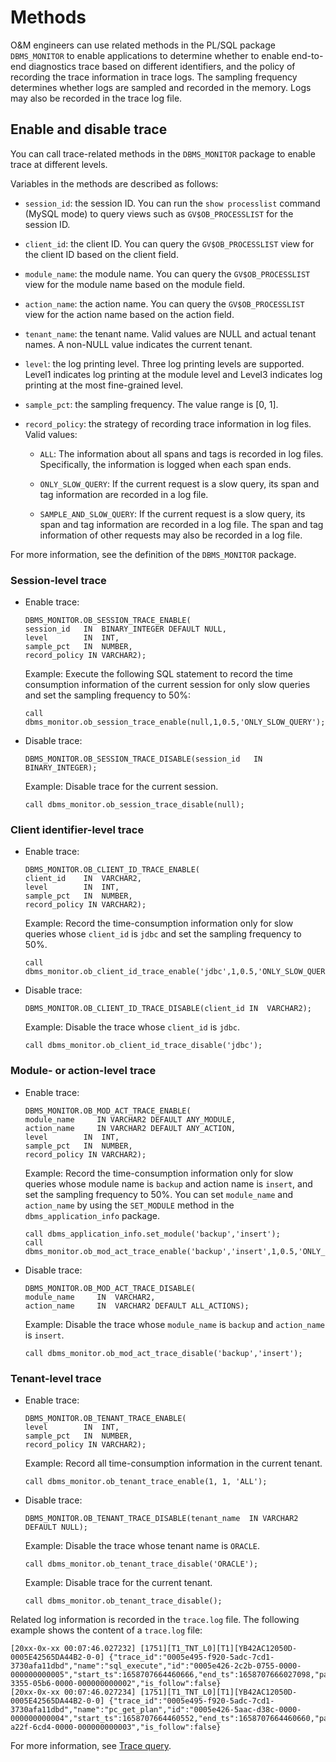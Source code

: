 # Methods

O&M engineers can use related methods in the PL/SQL package `DBMS_MONITOR` to enable applications to determine whether to enable end-to-end diagnostics trace based on different identifiers, and the policy of recording the trace information in trace logs. The sampling frequency determines whether logs are sampled and recorded in the memory. Logs may also be recorded in the trace log file.

## Enable and disable trace

You can call trace-related methods in the `DBMS_MONITOR` package to enable trace at different levels.

Variables in the methods are described as follows:

* `session_id`: the session ID. You can run the `show processlist` command (MySQL mode) to query views such as `GV$OB_PROCESSLIST` for the session ID.

* `client_id`: the client ID. You can query the `GV$OB_PROCESSLIST` view for the client ID based on the client field.

* `module_name`: the module name. You can query the `GV$OB_PROCESSLIST` view for the module name based on the module field.

* `action_name`: the action name. You can query the `GV$OB_PROCESSLIST` view for the action name based on the action field.

* `tenant_name`: the tenant name. Valid values are NULL and actual tenant names. A non-NULL value indicates the current tenant.

* `level`: the log printing level. Three log printing levels are supported. Level1 indicates log printing at the module level and Level3 indicates log printing at the most fine-grained level.

* `sample_pct`: the sampling frequency. The value range is \[0, 1\].

* `record_policy`: the strategy of recording trace information in log files. Valid values:
   * `ALL`: The information about all spans and tags is recorded in log files. Specifically, the information is logged when each span ends.

   * `ONLY_SLOW_QUERY`: If the current request is a slow query, its span and tag information are recorded in a log file.

   * `SAMPLE_AND_SLOW_QUERY`: If the current request is a slow query, its span and tag information are recorded in a log file. The span and tag information of other requests may also be recorded in a log file.

For more information, see the definition of the `DBMS_MONITOR` package.

### Session-level trace

* Enable trace:

   ```unknow
   DBMS_MONITOR.OB_SESSION_TRACE_ENABLE(
   session_id   IN  BINARY_INTEGER DEFAULT NULL,
   level        IN  INT,
   sample_pct   IN  NUMBER,
   record_policy IN VARCHAR2);
   ```

   Example: Execute the following SQL statement to record the time consumption information of the current session for only slow queries and set the sampling frequency to 50%:

   ```unknow
   call dbms_monitor.ob_session_trace_enable(null,1,0.5,'ONLY_SLOW_QUERY');
   ```

* Disable trace:

   ```unknow
   DBMS_MONITOR.OB_SESSION_TRACE_DISABLE(session_id   IN  BINARY_INTEGER);
   ```

   Example: Disable trace for the current session.

   ```unknow
   call dbms_monitor.ob_session_trace_disable(null);
   ```

### Client identifier-level trace

* Enable trace:

   ```unknow
   DBMS_MONITOR.OB_CLIENT_ID_TRACE_ENABLE(
   client_id    IN  VARCHAR2,
   level        IN  INT,
   sample_pct   IN  NUMBER,
   record_policy IN VARCHAR2);
   ```

   Example: Record the time-consumption information only for slow queries whose `client_id` is `jdbc` and set the sampling frequency to 50%.

   ```unknow
   call dbms_monitor.ob_client_id_trace_enable('jdbc',1,0.5,'ONLY_SLOW_QUERY');
   ```

* Disable trace:

   ```unknow
   DBMS_MONITOR.OB_CLIENT_ID_TRACE_DISABLE(client_id IN  VARCHAR2);
   ```

   Example: Disable the trace whose `client_id` is `jdbc`.

   ```unknow
   call dbms_monitor.ob_client_id_trace_disable('jdbc');
   ```

### Module- or action-level trace

* Enable trace:

   ```unknow
   DBMS_MONITOR.OB_MOD_ACT_TRACE_ENABLE(
   module_name     IN VARCHAR2 DEFAULT ANY_MODULE,
   action_name     IN VARCHAR2 DEFAULT ANY_ACTION,
   level        IN  INT,
   sample_pct   IN  NUMBER,
   record_policy IN VARCHAR2);
   ```

   Example: Record the time-consumption information only for slow queries whose module name is `backup` and action name is `insert`, and set the sampling frequency to 50%. You can set `module_name` and `action_name` by using the `SET_MODULE` method in the `dbms_application_info` package.

   ```unknow
   call dbms_application_info.set_module('backup','insert');
   call dbms_monitor.ob_mod_act_trace_enable('backup','insert',1,0.5,'ONLY_SLOW_QUERY');
   ```

* Disable trace:

   ```unknow
   DBMS_MONITOR.OB_MOD_ACT_TRACE_DISABLE(
   module_name     IN  VARCHAR2,
   action_name     IN  VARCHAR2 DEFAULT ALL_ACTIONS);
   ```

   Example: Disable the trace whose `module_name` is `backup` and `action_name` is `insert`.

   ```unknow
   call dbms_monitor.ob_mod_act_trace_disable('backup','insert');
   ```

### Tenant-level trace

* Enable trace:

   ```unknow
   DBMS_MONITOR.OB_TENANT_TRACE_ENABLE(
   level        IN  INT,
   sample_pct   IN  NUMBER,
   record_policy IN VARCHAR2);
   ```

   Example: Record all time-consumption information in the current tenant.

   ```unknow
   call dbms_monitor.ob_tenant_trace_enable(1, 1, 'ALL');
   ```

* Disable trace:

   ```unknow
   DBMS_MONITOR.OB_TENANT_TRACE_DISABLE(tenant_name  IN VARCHAR2 DEFAULT NULL);
   ```

   Example: Disable the trace whose tenant name is `ORACLE`.

   ```unknow
   call dbms_monitor.ob_tenant_trace_disable('ORACLE');
   ```

   Example: Disable trace for the current tenant.

   ```unknow
   call dbms_monitor.ob_tenant_trace_disable();
   ```

Related log information is recorded in the `trace.log` file. The following example shows the content of a `trace.log` file:

```unknow
[20xx-0x-xx 00:07:46.027232] [1751][T1_TNT_L0][T1][YB42AC12050D-0005E42565DA44B2-0-0] {"trace_id":"0005e495-f920-5adc-7cd1-3730afa11dbd","name":"sql_execute","id":"0005e426-2c2b-0755-0000-000000000005","start_ts":1658707664460666,"end_ts":1658707666027098,"parent_id":"0005e426-3355-05b6-0000-000000000002","is_follow":false}
[20xx-0x-xx 00:07:46.027234] [1751][T1_TNT_L0][T1][YB42AC12050D-0005E42565DA44B2-0-0] {"trace_id":"0005e495-f920-5adc-7cd1-3730afa11dbd","name":"pc_get_plan","id":"0005e426-5aac-d38c-0000-000000000004","start_ts":1658707664460552,"end_ts":1658707664460660,"parent_id":"0005e426-a22f-6cd4-0000-000000000003","is_follow":false}
```

For more information, see [Trace query](https://en.oceanbase.com/docs/enterprise-oceanbase-ocp-en-10000000000838895).
